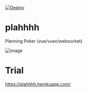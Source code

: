 [![Deploy](https://www.herokucdn.com/deploy/button.svg)](https://heroku.com/deploy?template=https://github.com/mugi-uno/plahhhh)

# plahhhh

Planning Poker (vue/vuex/websocket)

![image](https://raw.githubusercontent.com/wiki/mugi-uno/plahhhh/images/image.gif)

# Trial

https://plahhhh.herokuapp.com/
